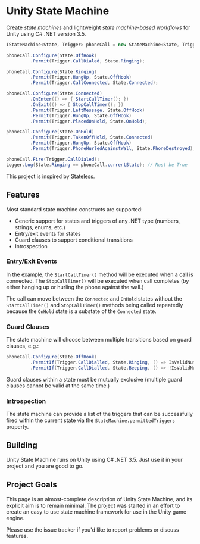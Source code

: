 # Unity State Machine

Create _state machines_ and lightweight _state machine-based workflows_ for Unity using C# .NET version 3.5.

```cs
IStateMachine<State, Trigger> phoneCall = new StateMachine<State, Trigger>(State.OffHook);

phoneCall.Configure(State.OffHook)
         .Permit(Trigger.CallDialed, State.Ringing);

phoneCall.Configure(State.Ringing)
         .Permit(Trigger.HungUp, State.OffHook)
         .Permit(Trigger.CallConnected, State.Connected);

phoneCall.Configure(State.Connected)
         .OnEnter(() => { StartCallTimer(); })
         .OnExit(() => { StopCallTimer(); })
         .Permit(Trigger.LeftMessage, State.OffHook)
         .Permit(Trigger.HungUp, State.OffHook)
         .Permit(Trigger.PlacedOnHold, State.OnHold);

phoneCall.Configure(State.OnHold)
         .Permit(Trigger.TakenOffHold, State.Connected)
         .Permit(Trigger.HungUp, State.OffHook)
         .Permit(Trigger.PhoneHurledAgainstWall, State.PhoneDestroyed);

phoneCall.Fire(Trigger.CallDialed);
Logger.Log(State.Ringing == phoneCall.currentState); // Must be True
```

This project is inspired by [Stateless](https://github.com/dotnet-state-machine/stateless).

## Features

Most standard state machine constructs are supported:

 * Generic support for states and triggers of any .NET type (numbers, strings, enums, etc.)
 * Entry/exit events for states
 * Guard clauses to support conditional transitions
 * Introspection

### Entry/Exit Events

In the example, the `StartCallTimer()` method will be executed when a call is connected. The `StopCallTimer()` will be executed when call completes (by either hanging up or hurling the phone against the wall.)

The call can move between the `Connected` and `OnHold` states without the `StartCallTimer()` and `StopCallTimer()` methods being called repeatedly because the `OnHold` state is a substate of the `Connected` state.

### Guard Clauses

The state machine will choose between multiple transitions based on guard clauses, e.g.:

```cs
phoneCall.Configure(State.OffHook)
         .PermitIf(Trigger.CallDialled, State.Ringing, () => IsValidNumber)
         .PermitIf(Trigger.CallDialled, State.Beeping, () => !IsValidNumber);
```

Guard clauses within a state must be mutually exclusive (multiple guard clauses cannot be valid at the same time.)

### Introspection

The state machine can provide a list of the triggers that can be successfully fired within the current state via the `StateMachine.permittedTriggers` property.

## Building

Unity State Machine runs on Unity using C# .NET 3.5. Just use it in your project and you are good to go.

## Project Goals

This page is an almost-complete description of Unity State Machine, and its explicit aim is to remain minimal. The project was started in an effort to create an easy to use state machine framework for use in the Unity game engine.

Please use the issue tracker if you'd like to report problems or discuss features.
